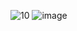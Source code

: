 ![10](https://github.com/Prekshah30/Student-management_Hackhaven_202/assets/132327440/696fbe23-df2d-41e0-98f3-4bdbe64271c9)
![image](https://github.com/Prekshah30/Student-management_Hackhaven_202/assets/132327440/cd28b404-a057-4b98-912e-39e281297e16)



